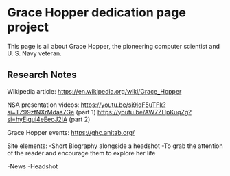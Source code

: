# Grace Hopper dedication page project
This page is all about Grace Hopper, the pioneering computer scientist and U.
S. Navy veteran.

## Research Notes
Wikipedia article: https://en.wikipedia.org/wiki/Grace_Hopper

NSA presentation videos:
https://youtu.be/si9iqF5uTFk?si=TZ99zfNXrMdas7Ge (part 1)
https://youtu.be/AW7ZHpKuqZg?si=hyEiqui4eEeoJ2iA (part 2)


Grace Hopper events: https://ghc.anitab.org/

Site elements:
-Short Biography alongside a headshot
    -To grab the attention of the reader and encourage them to explore her
    life
    
-News
-Headshot